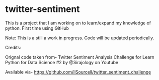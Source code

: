 # twitter-sentiment

This is a project that I am working on to learn/expand my knowledge of python. First time using GitHub 

Note: This is a still a work in progress. Code will be updated periodically. 

Credits: 

Orignal code taken from- Twitter Sentiment Analysis Challenge for Learn Python for Data Science #2 by @Sirajology on Youtube

Available via- https://github.com/llSourcell/twitter_sentiment_challenge

